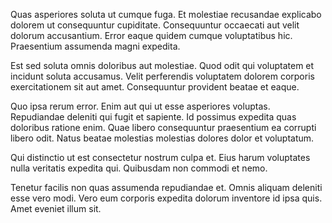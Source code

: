 Quas asperiores soluta ut cumque fuga. Et molestiae recusandae explicabo dolorem ut consequuntur cupiditate. Consequuntur occaecati aut velit dolorum accusantium. Error eaque quidem cumque voluptatibus hic. Praesentium assumenda magni expedita.

Est sed soluta omnis doloribus aut molestiae. Quod odit qui voluptatem et incidunt soluta accusamus. Velit perferendis voluptatem dolorem corporis exercitationem sit aut amet. Consequuntur provident beatae et eaque.

Quo ipsa rerum error. Enim aut qui ut esse asperiores voluptas. Repudiandae deleniti qui fugit et sapiente. Id possimus expedita quas doloribus ratione enim. Quae libero consequuntur praesentium ea corrupti libero odit. Natus beatae molestias molestias dolores dolor et voluptatum.

Qui distinctio ut est consectetur nostrum culpa et. Eius harum voluptates nulla veritatis expedita qui. Quibusdam non commodi et nemo.

Tenetur facilis non quas assumenda repudiandae et. Omnis aliquam deleniti esse vero modi. Vero eum corporis expedita dolorum inventore id ipsa quis. Amet eveniet illum sit.